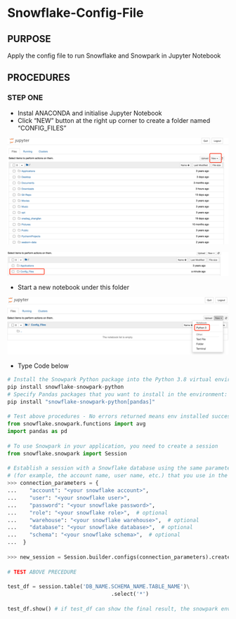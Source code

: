 # Snowflake-Config-File

## PURPOSE

Apply the config file to run Snowflake and Snowpark in Jupyter Notebook

## PROCEDURES

### STEP ONE

- Instal ANACONDA and initialise Jupyter Notebook
- Click “NEW” button at the right up corner to create a folder named “CONFIG_FILES”

![SnowflakeConfig1](SnowflakeConfig1.png)

![SnowflakeConfig2](SnowflakeConfig2.png)

- Start a new notebook under this folder

![SnowflakeConfig3](SnowflakeConfig3.png)

- Type Code below

```python
# Install the Snowpark Python package into the Python 3.8 virtual environment
pip install snowflake-snowpark-python
# Specify Pandas packages that you want to install in the environment:
pip install "snowflake-snowpark-python[pandas]"

# Test above procedures - No errors returned means env installed successfully
from snowflake.snowpark.functions import avg
import pandas as pd

# To use Snowpark in your application, you need to create a session
from snowflake.snowpark import Session

# Establish a session with a Snowflake database using the same parameters 
# (for example, the account name, user name, etc.) that you use in the connect function in the Snowflake Connector for Python
>>> connection_parameters = {
...    "account": "<your snowflake account>",
...    "user": "<your snowflake user>",
...    "password": "<your snowflake password>",
...    "role": "<your snowflake role>",  # optional
...    "warehouse": "<your snowflake warehouse>",  # optional
...    "database": "<your snowflake database>",  # optional
...    "schema": "<your snowflake schema>",  # optional
...  }  

>>> new_session = Session.builder.configs(connection_parameters).create()

# TEST ABOVE PRECEDURE

test_df = session.table('DB_NAME.SCHEMA_NAME.TABLE_NAME')\
								 .select('*')

test_df.show() # if test_df can show the final result, the snowpark env has been installed successfully
```
